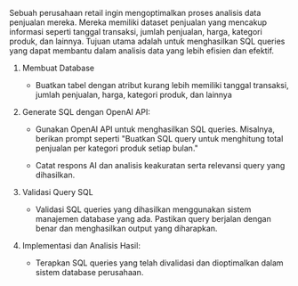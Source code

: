 Sebuah perusahaan retail ingin mengoptimalkan proses analisis data penjualan mereka. Mereka memiliki dataset penjualan yang mencakup informasi seperti tanggal transaksi, jumlah penjualan, harga, kategori produk, dan lainnya. Tujuan utama adalah untuk menghasilkan SQL queries yang dapat membantu dalam analisis data yang lebih efisien dan efektif.

1. Membuat Database

    - Buatkan tabel dengan atribut kurang lebih memiliki tanggal transaksi, jumlah penjualan, harga, kategori produk, dan lainnya

2. Generate SQL dengan OpenAI API:

    - Gunakan OpenAI API untuk menghasilkan SQL queries. Misalnya, berikan prompt seperti "Buatkan SQL query untuk menghitung total penjualan per kategori produk setiap bulan."

    - Catat respons AI dan analisis keakuratan serta relevansi query yang dihasilkan.

3. Validasi Query SQL

    - Validasi SQL queries yang dihasilkan menggunakan sistem manajemen database yang ada. Pastikan query berjalan dengan benar dan menghasilkan output yang diharapkan.

4. Implementasi dan Analisis Hasil:

    - Terapkan SQL queries yang telah divalidasi dan dioptimalkan dalam sistem database perusahaan.